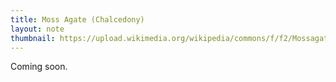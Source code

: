```yaml
---
title: Moss Agate (Chalcedony)
layout: note
thumbnail: https://upload.wikimedia.org/wikipedia/commons/f/f2/Mossagate.pebble.750pix.jpg
---
```

Coming soon.

